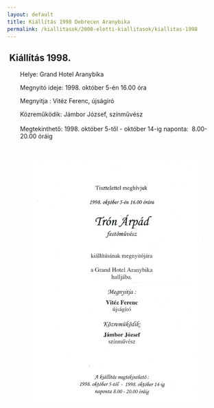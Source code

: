 ```yaml
---
layout: default
title: Kiállítás 1998 Debrecen Aranybika
permalink: /kiallitasok/2000-elotti-kiallitasok/kiallitas-1998
---
```


<script>
	window.addEvent("domready", function () {
		new boxplus($$("a.phocagallerycboxplus"),{"theme":"darkrounded","autocenter":1,"autofit":1,"slideshow":4000,"loop":0,"captions":"bottom","thumbs":"inside","width":680,"height":531,"duration":250,"transition":"quad","contextmenu":1, phocamethod:1});
		new boxplus($$("a.phocagallerycboxplusi"),{"theme":"darkrounded","autocenter":1,"autofit":1,"slideshow":4000,"loop":0,"captions":"bottom","thumbs":"hide","width":680,"height":531,"duration":250,"transition":"quad","contextmenu":1, phocamethod:1});
		new boxplus($$("a.phocagallerycboxpluso"),{"theme":"darkrounded","autocenter":1,"autofit": false,"slideshow": false,"loop":false,"captions":"none","thumbs":"hide","width":680,"height":531,"duration":0,"transition":"linear","contextmenu":false, phocamethod:2});
	});
</script>


<div class="item-page"><article class="art-post"><div class="art-postcontent clearfix"><div class="art-article"><h2>&nbsp;Kiállítás 1998.</h2>
<p style="padding-left: 30px;">Helye: Grand Hotel Aranybika</p>
<p style="padding-left: 30px;">Megnyitó ideje: 1998. október 5-én 16.00 óra</p>
<p style="padding-left: 30px;">Megnyitja : Vitéz Ferenc, újságíró</p>
<p style="padding-left: 30px;">Közreműködik: Jámbor József, színművész<br><br>Megtekinthető: 1998. október 5-től - október 14-ig naponta:&nbsp; 8.00-20.00 óráig</p>
<p style="padding-left: 30px;">&nbsp;</p>
<p><img style="display: block; margin-left: auto; margin-right: auto;" src="images/kiallitasok/98.jpg" alt="" width="400"></p> </div></div></article></div>


